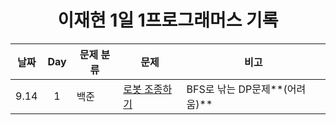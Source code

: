 <div align="center">
  
# 이재현 1일 1프로그래머스 기록

| 날짜 | Day | 문제 분류    | 문제                          | 비고 |
| :----: | :---: | ------------ | ----------------------------- | ---- |
| 9.14 | 1   | 백준 | [로봇 조종하기](./Week_03/) |  BFS로 낚는 DP문제**(어려움)**   |

</div>
